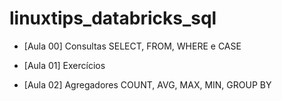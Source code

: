 # linuxtips_databricks_sql

- [Aula 00] Consultas SELECT, FROM, WHERE e CASE

- [Aula 01] Exercícios

- [Aula 02] Agregadores COUNT, AVG, MAX, MIN, GROUP BY

